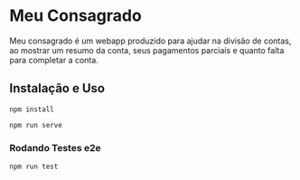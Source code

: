 # Meu Consagrado

Meu consagrado é um webapp produzido para ajudar na divisão de contas, ao mostrar um resumo da conta, seus pagamentos parciais e quanto falta para completar a conta.

## Instalação e Uso
```
npm install
```
```
npm run serve
```

### Rodando Testes e2e
```
npm run test
```
